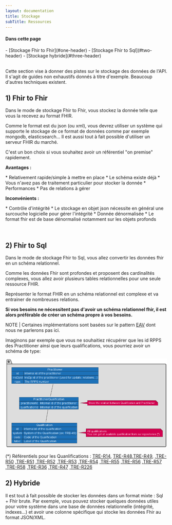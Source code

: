 ```yaml
---
layout: documentation
title: Stockage
subTitle: Ressources
---
```


#### Dans cette page

<div class="wysiwyg" markdown="1">
- [Stockage Fhir to Fhir](#one-header)
- [Stockage Fhir to Sql](#two-header)
- [Stockage hybride](#three-header)
</div>
<br />

Cette section vise à donner des pistes sur le stockage des données de l'API. Il s'agit de guides non exhaustifs donnés à titre d'exemple. 
Beaucoup d'autres techniques existent.

## <a id="one-header"></a>1) Fhir to Fhir

Dans le mode de stockage Fhir to Fhir, vous stockez la donnée telle que vous la recevez au format FHIR. 

Comme le format est du json (ou xml), vous devrez utiliser un système qui supporte le stockage de ce format de données comme par exemple mongodb, elasticsearch...
Il est aussi tout à fait possible d'utiliser un serveur FHIR du marché.

C'est un bon choix si vous souhaitez avoir un référentiel "on premise" rapidement.  

**Avantages :** 

<div class="wysiwyg" markdown="1">
* Relativement rapide/simple à mettre en place
  * Le schéma existe déjà
  * Vous n'avez pas de traitement particulier pour stocker la donnée
* Performances 
  * Pas de relations à gérer
</div>

**Inconvénients :**

<div class="wysiwyg" markdown="1">
* Contrôle d'intégrité 
  * Le stockage en objet json nécessite en général une surcouche logicielle pour gérer l'intégrité
* Donnée dénormalisée
  * Le format fhir est de base dénormalisé notamment sur les objets profonds
</div>

&nbsp;

## <a id="two-header"></a>2) Fhir to Sql

Dans le mode de stockage Fhir to Sql, vous allez convertir les données fhir en un schéma relationnel. 

Comme les données Fhir sont profondes et proposent des cardinalités complexes, 
vous allez avoir plusieurs tables relationnelles pour une seule ressource FHIR. 

Représenter le format FHIR en un schéma relationnel est complexe et va entrainer de nombreuses relations.

**Si vos besoins ne nécessitent pas d'avoir un schéma relationnel fhir, il est alors préférable de créer un schéma propre à vos besoins.**


NOTE | Certaines implémentations sont basées sur le pattern [EAV](https://en.wikipedia.org/wiki/Entity%E2%80%93attribute%E2%80%93value_model) dont nous ne parlerons pas ici. 

Imaginons par exemple que vous ne souhaitiez récupérer que les id RPPS des Practitioner ainsi que leurs qualifications, vous pourriez avoir un schéma de type: 

![](img/simple-practitioner-specialty.png)

(*) Référentiels pour les Quanlifications : [TRE-R14](https://mos.esante.gouv.fr/NOS/TRE_R14-TypeDiplome/FHIR/TRE-R14-TypeDiplome), [TRE-R48](https://mos.esante.gouv.fr/NOS/TRE_R48-DiplomeEtatFrancais/FHIR/TRE-R48-DiplomeEtatFrancais),[TRE-R49](https://mos.esante.gouv.fr/NOS/TRE_R49-DiplomeEtudeSpecialisee/FHIR/TRE-R49-DiplomeEtudeSpecialisee),
,[TRE-R50](https://mos.esante.gouv.fr/NOS/TRE_R50-DESCGroupe1Diplome/FHIR/TRE-R50-DESCGroupe1Diplome)
,[TRE-R51](https://mos.esante.gouv.fr/NOS/TRE_R51-DESCGroupe2Diplome/FHIR/TRE-R51-DESCGroupe2Diplome)
,[TRE-R52](https://mos.esante.gouv.fr/NOS/TRE_R52-CapaciteDiplome/FHIR/TRE-R52-CapaciteDiplome)
,[TRE-R53](https://mos.esante.gouv.fr/NOS/TRE_R53-DiplomePaysEEE/FHIR/TRE-R53-DiplomePaysEEE)
,[TRE-R54](https://mos.esante.gouv.fr/NOS/TRE_R54-DiplomeUniversiteInterUniversitaire/FHIR/TRE-R54-DiplomeUniversiteInterUniversitaire)
,[TRE-R55](https://mos.esante.gouv.fr/NOS/TRE_R55-CertificatEtudeSpeciale/FHIR/TRE-R55-CertificatEtudeSpeciale)
,[TRE-R56](https://mos.esante.gouv.fr/NOS/TRE_R56-Attestation/FHIR/TRE-R56-Attestation)
,[TRE-R57](https://mos.esante.gouv.fr/NOS/TRE_R57-DiplomeEuropeenEtudeSpecialisee/FHIR/TRE-R57-DiplomeEuropeenEtudeSpecialisee)
,[TRE-R58](https://mos.esante.gouv.fr/NOS/TRE_R58-AutreTypeDiplome/FHIR/TRE-R58-AutreTypeDiplome)
,[TRE-R36](https://mos.esante.gouv.fr/NOS/TRE_R36-AutreDiplomeObtenu/FHIR/TRE-R36-AutreDiplomeObtenu)
,[TRE-R47](https://mos.esante.gouv.fr/NOS/TRE_R47-CommissionQualification/FHIR/TRE-R47-CommissionQualification)
,[TRE-R226](https://mos.esante.gouv.fr/NOS/TRE_R226-Dip2iemeCycleNQ/FHIR/TRE-R226-Dip2iemeCycleNQ)

## <a id="three-header"></a>2) Hybride

Il est tout à fait possible de stocker les données dans un format mixte : Sql + Fhir brute. Par exemple, vous pouvez stocker quelques données utiles pour votre système dans une base de données relationnelle (intégrité, indexes...) et avoir une colonne spécifique qui stocke les données Fhir au format JSON/XML. 




